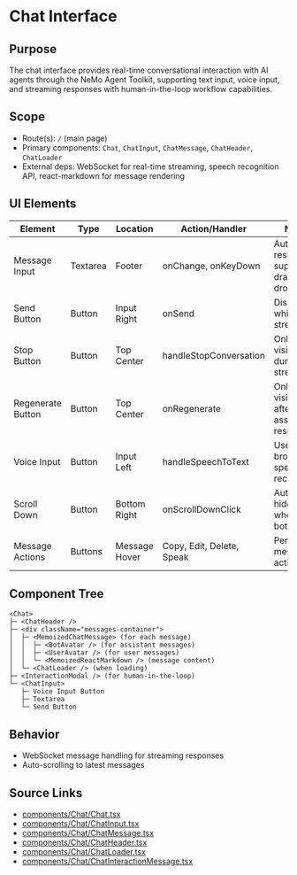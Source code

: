 # Chat Interface

## Purpose
The chat interface provides real-time conversational interaction with AI agents through the NeMo Agent Toolkit, supporting text input, voice input, and streaming responses with human-in-the-loop workflow capabilities.

## Scope
- Route(s): `/` (main page)
- Primary components: `Chat`, `ChatInput`, `ChatMessage`, `ChatHeader`, `ChatLoader`
- External deps: WebSocket for real-time streaming, speech recognition API, react-markdown for message rendering

## UI Elements

| Element | Type | Location | Action/Handler | Notes |
|--------|------|----------|----------------|-------|
| Message Input | Textarea | Footer | onChange, onKeyDown | Auto-resizing, supports drag & drop |
| Send Button | Button | Input Right | onSend | Disabled while streaming |
| Stop Button | Button | Top Center | handleStopConversation | Only visible during streaming |
| Regenerate Button | Button | Top Center | onRegenerate | Only visible after assistant response |
| Voice Input | Button | Input Left | handleSpeechToText | Uses browser speech recognition |
| Scroll Down | Button | Bottom Right | onScrollDownClick | Auto-hides when at bottom |
| Message Actions | Buttons | Message Hover | Copy, Edit, Delete, Speak | Per-message actions |

## Component Tree
```
<Chat>
├─ <ChatHeader />
├─ <div className="messages-container">
│  ├─ <MemoizedChatMessage> (for each message)
│  │  ├─ <BotAvatar /> (for assistant messages)
│  │  ├─ <UserAvatar /> (for user messages)
│  │  └─ <MemoizedReactMarkdown /> (message content)
│  └─ <ChatLoader /> (when loading)
├─ <InteractionModal /> (for human-in-the-loop)
└─ <ChatInput>
   ├─ Voice Input Button
   ├─ Textarea
   └─ Send Button
```

## Behavior
- WebSocket message handling for streaming responses
- Auto-scrolling to latest messages

## Source Links
- [components/Chat/Chat.tsx](../../../components/Chat/Chat.tsx)
- [components/Chat/ChatInput.tsx](../../../components/Chat/ChatInput.tsx)
- [components/Chat/ChatMessage.tsx](../../../components/Chat/ChatMessage.tsx)
- [components/Chat/ChatHeader.tsx](../../../components/Chat/ChatHeader.tsx)
- [components/Chat/ChatLoader.tsx](../../../components/Chat/ChatLoader.tsx)
- [components/Chat/ChatInteractionMessage.tsx](../../../components/Chat/ChatInteractionMessage.tsx)